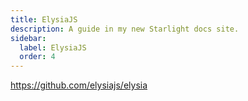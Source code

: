 ```yaml
---
title: ElysiaJS
description: A guide in my new Starlight docs site.
sidebar:
  label: ElysiaJS
  order: 4
---
```


https://github.com/elysiajs/elysia
